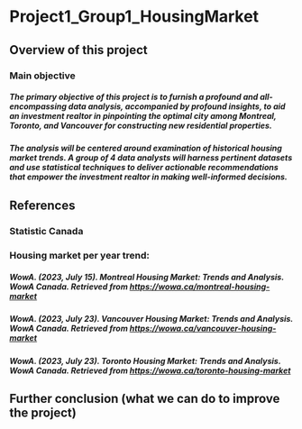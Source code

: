 # Project1_Group1_HousingMarket

## Overview of this project 
### Main objective
##### The primary objective of this project is to furnish a profound and all-encompassing data analysis, accompanied by profound insights, to aid an investment realtor in pinpointing the optimal city among Montreal, Toronto, and Vancouver for constructing new residential properties. 

##### The analysis will be centered around examination of historical housing market trends. A group of 4 data analysts will harness pertinent datasets and use  statistical techniques to deliver actionable recommendations that empower the investment realtor in making well-informed decisions.


## References 
### **Statistic Canada**
##### 


### **Housing market per year trend:**
##### WowA. (2023, July 15). Montreal Housing Market: Trends and Analysis. WowA Canada. Retrieved from https://wowa.ca/montreal-housing-market
##### WowA. (2023, July 23). Vancouver Housing Market: Trends and Analysis. WowA Canada. Retrieved from https://wowa.ca/vancouver-housing-market
##### WowA. (2023, July 23). Toronto Housing Market: Trends and Analysis. WowA Canada. Retrieved from https://wowa.ca/toronto-housing-market


## Further conclusion (what we can do to improve the project) 
